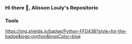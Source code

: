 ### Hi there 👋, Alisson Louly's Repositorio

### Tools
https://img.shields.io/badge/Python-FFD43B?style=for-the-badge&logo=python&logoColor=blue

<!--
**alissonlouly/alissonlouly** is a ✨ _special_ ✨ repository because its `README.md` (this file) appears on your GitHub profile.

Here are some ideas to get you started:

- 🔭 I’m currently working on ...
- 🌱 I’m currently learning ...
- 👯 I’m looking to collaborate on ...
- 🤔 I’m looking for help with ...
- 💬 Ask me about ...
- 📫 How to reach me: ...
- 😄 Pronouns: ...
- ⚡ Fun fact: ...
-->
